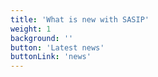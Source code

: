 ```yaml
---
title: 'What is new with SASIP'
weight: 1
background: ''
button: 'Latest news'
buttonLink: 'news'
---
```

